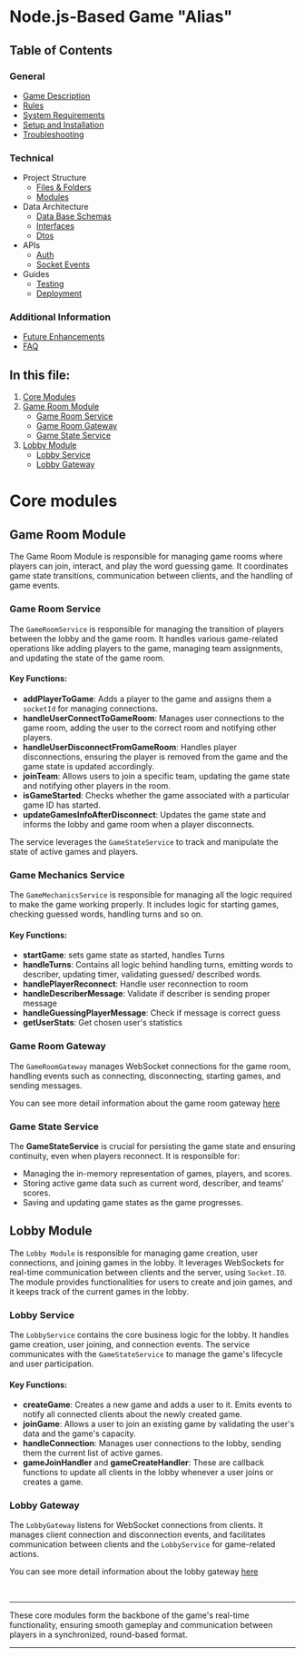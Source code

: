 # Node.js-Based Game "Alias"

## Table of Contents

### General

- [Game Description](../../README.md#game-description)
- [Rules](../../README.md#rules)
- [System Requirements](../../README.md#system-requirements)
- [Setup and Installation](../../README.md#system-requirements#setup-and-installation)
- [Troubleshooting](../../README.md#system-requirements#troubleshooting)

### Technical

- Project Structure
  - [Files & Folders](./files-and-folders.md#directory-structure)
  - [Modules](#core-modules)
- Data Architecture
    - [Data Base Schemas](../data-architecture/database-schemas.md#structure)
    - [Interfaces](../data-architecture/interfaces.md#game-interfaces-documentation)
    - [Dtos](../data-architecture/dtos.md#dtos)
- APIs
  - [Auth](../APIs/auth.md#authentication)
  - [Socket Events](../APIs/socket-events.md#socket-events-documentation)
- Guides
  - [Testing](../guides/testing.md#running-tests-in-nestjs-with-jest)
  - [Deployment](../guides/deployment.md#deploying-a-nestjs-application-to-aws-ec2)

### Additional Information

- [Future Enhancements](../future-enhancements.md#future-enhancements)
- [FAQ](../FAQ.md#faq)

## In this file:

1. [Core Modules](#core-modules)
2. [Game Room Module](#game-room-module)
   - [Game Room Service](#game-room-service)
   - [Game Room Gateway](#game-room-gateway)
   - [Game State Service](#game-state-service)
3. [Lobby Module](#lobby-module)
   - [Lobby Service](#lobby-service)
   - [Lobby Gateway](#lobby-gateway)

# Core modules

## Game Room Module

The Game Room Module is responsible for managing game rooms where players can join, interact, and play the word guessing game. It coordinates game state transitions, communication between clients, and the handling of game events.

### Game Room Service

The `GameRoomService` is responsible for managing the transition of players between the lobby and the game room. It handles various game-related operations like adding players to the game, managing team assignments, and updating the state of the game room.

#### Key Functions:

- **addPlayerToGame**: Adds a player to the game and assigns them a `socketId` for managing connections.
- **handleUserConnectToGameRoom**: Manages user connections to the game room, adding the user to the correct room and notifying other players.
- **handleUserDisconnectFromGameRoom**: Handles player disconnections, ensuring the player is removed from the game and the game state is updated accordingly.
- **joinTeam**: Allows users to join a specific team, updating the game state and notifying other players in the room.
- **isGameStarted**: Checks whether the game associated with a particular game ID has started.
- **updateGamesInfoAfterDisconnect**: Updates the game state and informs the lobby and game room when a player disconnects.

The service leverages the `GameStateService` to track and manipulate the state of active games and players.

### Game Mechanics Service

The `GameMechanicsService` is responsible for managing all the logic required to make the game working properly. It includes logic for starting games, checking guessed words, handling turns and so on.

#### Key Functions:

- **startGame**: sets game state as started, handles Turns
- **handleTurns**: Contains all logic behind handling turns, emitting words to describer, updating timer, validating guessed/ described words.
- **handlePlayerReconnect**: Handle user reconnection to room
- **handleDescriberMessage**: Validate if describer is sending proper message
- **handleGuessingPlayerMessage**: Check if message is correct guess
- **getUserStats**: Get chosen user's statistics

### Game Room Gateway

The `GameRoomGateway` manages WebSocket connections for the game room, handling events such as connecting, disconnecting, starting games, and sending messages.

You can see more detail information about the game room gateway [here](../APIs/socket-events.md#game-room-gateway)

### Game State Service

The **GameStateService** is crucial for persisting the game state and ensuring continuity, even when players reconnect. It is responsible for:

- Managing the in-memory representation of games, players, and scores.
- Storing active game data such as current word, describer, and teams' scores.
- Saving and updating game states as the game progresses.

## Lobby Module

The `Lobby Module` is responsible for managing game creation, user connections, and joining games in the lobby. It leverages WebSockets for real-time communication between clients and the server, using `Socket.IO`. The module provides functionalities for users to create and join games, and it keeps track of the current games in the lobby.

### Lobby Service

The `LobbyService` contains the core business logic for the lobby. It handles game creation, user joining, and connection events. The service communicates with the `GameStateService` to manage the game's lifecycle and user participation.

#### Key Functions:

- **createGame**: Creates a new game and adds a user to it. Emits events to notify all connected clients about the newly created game.
- **joinGame**: Allows a user to join an existing game by validating the user's data and the game's capacity.
- **handleConnection**: Manages user connections to the lobby, sending them the current list of active games.
- **gameJoinHandler** and **gameCreateHandler**: These are callback functions to update all clients in the lobby whenever a user joins or creates a game.

### Lobby Gateway

The `LobbyGateway` listens for WebSocket connections from clients. It manages client connection and disconnection events, and facilitates communication between clients and the `LobbyService` for game-related actions.

You can see more detail information about the lobby gateway [here](../APIs/socket-events.md#lobby-gateway)

<br>

---

These core modules form the backbone of the game's real-time functionality, ensuring smooth gameplay and communication between players in a synchronized, round-based format.

---
